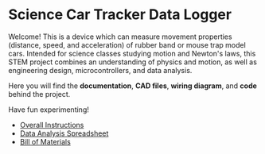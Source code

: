 # Science Car Tracker Data Logger

Welcome! This is a device which can measure movement properties (distance, speed, and acceleration) of rubber band or mouse trap model cars. Intended for science classes studying motion and Newton's laws, this STEM project combines an understanding of physics and motion, as well as engineering design, microcontrollers, and data analysis. 

Here you will find the **documentation**, **CAD files**, **wiring diagram**, and **code** behind the project. 

Have fun experimenting!

- [Overall Instructions](https://docs.google.com/document/d/1L_n1WrwfrwHHoRfJYfU3lq1-tJtYV2Z7QgNPwfkz-tI/edit?usp=sharing)
- [Data Analysis Spreadsheet](https://docs.google.com/spreadsheets/d/1lFqVdIUsZSXSYscbq7GrzZHeCZsXT8O7Ftwe9MDzajo/edit?usp=sharing)
- [Bill of Materials](https://docs.google.com/spreadsheets/d/1K5dQAUhc1tM2TWxVKyycAIdO8Bfd_BdXCC2OGyZcWHI/edit?usp=sharing)
